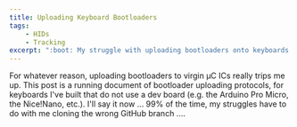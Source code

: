 ```yaml
---
title: Uploading Keyboard Bootloaders
tags:
    - HIDs
    - Tracking
excerpt: ":boot: My struggle with uploading bootloaders onto keyboards."
---
```


For whatever reason, uploading bootloaders to virgin µC ICs really trips me up. This post is a running document of bootloader uploading protocols, for keyboards I've built that do not use a dev board (e.g. the Arduino Pro Micro, the Nice!Nano, etc.). I'll say it now ... 99% of the time, my struggles have to do with me cloning the wrong GitHub branch ....

